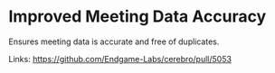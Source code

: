 # Improved Meeting Data Accuracy

Ensures meeting data is accurate and free of duplicates.

Links:
https://github.com/Endgame-Labs/cerebro/pull/5053
